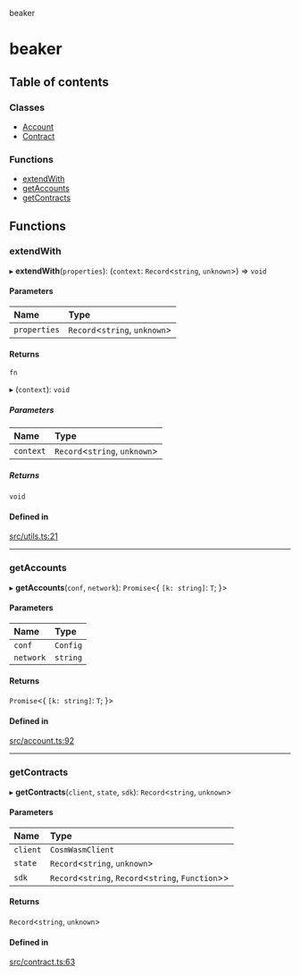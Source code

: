 beaker

# beaker

## Table of contents

### Classes

- [Account](classes/Account.md)
- [Contract](classes/Contract.md)

### Functions

- [extendWith](README.md#extendwith)
- [getAccounts](README.md#getaccounts)
- [getContracts](README.md#getcontracts)

## Functions

### extendWith

▸ **extendWith**(`properties`): (`context`: `Record`<`string`, `unknown`\>) => `void`

#### Parameters

| Name | Type |
| :------ | :------ |
| `properties` | `Record`<`string`, `unknown`\> |

#### Returns

`fn`

▸ (`context`): `void`

##### Parameters

| Name | Type |
| :------ | :------ |
| `context` | `Record`<`string`, `unknown`\> |

##### Returns

`void`

#### Defined in

[src/utils.ts:21](https://github.com/osmosis-labs/beaker/blob/14257fc/ts/beaker-console/src/utils.ts#L21)

___

### getAccounts

▸ **getAccounts**(`conf`, `network`): `Promise`<{ `[k: string]`: `T`;  }\>

#### Parameters

| Name | Type |
| :------ | :------ |
| `conf` | `Config` |
| `network` | `string` |

#### Returns

`Promise`<{ `[k: string]`: `T`;  }\>

#### Defined in

[src/account.ts:92](https://github.com/osmosis-labs/beaker/blob/14257fc/ts/beaker-console/src/account.ts#L92)

___

### getContracts

▸ **getContracts**(`client`, `state`, `sdk`): `Record`<`string`, `unknown`\>

#### Parameters

| Name | Type |
| :------ | :------ |
| `client` | `CosmWasmClient` |
| `state` | `Record`<`string`, `unknown`\> |
| `sdk` | `Record`<`string`, `Record`<`string`, `Function`\>\> |

#### Returns

`Record`<`string`, `unknown`\>

#### Defined in

[src/contract.ts:63](https://github.com/osmosis-labs/beaker/blob/14257fc/ts/beaker-console/src/contract.ts#L63)
